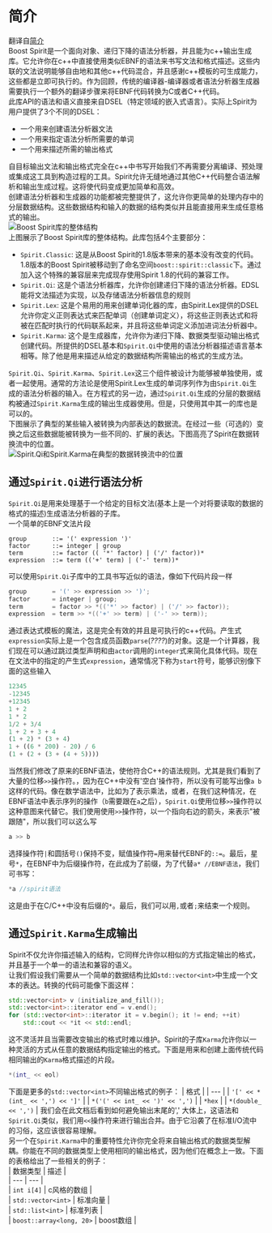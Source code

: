 # 简介
翻译自[简介](https://www.boost.org/doc/libs/1_68_0/libs/spirit/doc/html/spirit/introduction.html)  
Boost Spirit是一个面向对象、递归下降的语法分析器，并且能为c++输出生成库。它允许你在c++中直接使用类似EBNF的语法来书写文法和格式描述。这些内联的文法说明能够自由地和其他c++代码混合，并且感谢c++模板的可生成能力，这些都是立即可执行的。作为回顾，传统的编译器-编译器或者语法分析器生成器需要执行一个额外的翻译步骤来将EBNF代码转换为C或者C++代码。  
此库API的语法和语义直接来自DSEL（特定领域的嵌入式语言）。实际上Spirit为用户提供了3个不同的DSEL：
- 一个用来创建语法分析器文法
- 一个用来指定语法分析所需要的单词
- 一个用来描述所需的输出格式

自目标输出文法和输出格式完全在c++中书写开始我们不再需要分离编译、预处理或集成这工具到构造过程的工具。Spirit允许无缝地通过其他C++代码整合语法解析和输出生成过程。这将使代码变成更加简单和高效。  
创建语法分析器和生成器的功能都被完整提供了，这允许你更简单的处理内存中的分层数据结构。这些数据结构和输入的数据的结构类似并且能直接用来生成任意格式的输出。  
![Boost Spirit库的整体结构](https://www.boost.org/doc/libs/1_68_0/libs/spirit/doc/html/images/spiritstructure.png)  
上图展示了Boost Spirit库的整体结构。此库包括4个主要部分：  
- `Spirit.Classic`: 这是从Boost Spirit的1.8版本带来的基本没有改变的代码。1.8版本的Boost Spirit被移动到了命名空间`boost::spirit::classic`下。通过加入这个特殊的兼容层来完成现存使用Spirit 1.8的代码的兼容工作。
- `Spirit.Qi`: 这是个语法分析器库，允许你创建递归下降的语法分析器。EDSL能将文法描述为实现，以及存储语法分析器信息的规则
- `Spirit.Lex`: 这是个易用的用来创建单词化器的库，由Spirit.Lex提供的DSEL允许你定义正则表达式来匹配单词（创建单词定义），将这些正则表达式和将被在匹配时执行的代码联系起来，并且将这些单词定义添加进词法分析器中。
- `Spirit.Karma`: 这个是生成器库，允许你为递归下降、数据类型驱动输出格式创建代码。所提供的DSEL基本和`Spirit.Qi`中使用的语法分析器描述语言基本相等。除了他是用来描述从给定的数据结构所需输出的格式的生成方法。


`Spirit.Qi`、`Spirit.Karma`、`Spirit.Lex`这三个组件被设计为能够被单独使用，或者一起使用。通常的方法论是使用Spirit.Lex生成的单词序列作为由`Spirit.Qi`生成的语法分析器的输入。在方程式的另一边，通过`Spirit.Qi`生成的分层的数据结构被通过`Spirit.Karma`生成的输出生成器使用。但是，只使用其中其一的库也是可以的。  
下图展示了典型的某些输入被转换为内部表达的数据流。在经过一些（可选的）变换之后这些数据能被转换为一些不同的、扩展的表达。下图高亮了Spirit在数据转换流中的位置。  
![Spirit.Qi和Spirit.Karma在典型的数据转换流中的位置](https://www.boost.org/doc/libs/1_68_0/libs/spirit/doc/html/images/spiritkarmaflow.png)  
## 通过`Spirit.Qi`进行语法分析
`Spirit.Qi`是用来处理基于一个给定的目标文法(基本上是一个对将要读取的数据的格式的描述)生成语法分析器的子库。  
一个简单的EBNF文法片段
``` EBNF
group       ::= '(' expression ')'
factor      ::= integer | group
term        ::= factor (( '*' factor) | ('/' factor))*
expression  ::= term (('+' term) | ('-' term))*
```
可以使用`Spirit.Qi`子库中的工具书写近似的语法，像如下代码片段一样
``` c++
group       = '(' >> expression >> ')';
factor      = integer | group;
term        = factor >> *(('*' >> factor) | ('/' >> factor));
expression  = term >> *(('+' >> term) | ('-' >> term));
```
通过表达式模板的魔法，这是完全有效的并且是可执行的c++代码。产生式`expression`实际上是一个包含成员函数`parse`(*????*)的对象。这是一个计算器，我们现在可以通过跳过类型声明和由`actor`调用的`integer`式来简化具体代码。现在在文法中的指定的产生式`expression`，通常情况下称为`start`符号，能够识别像下面的这些输入
``` python
12345
-12345
+12345
1 + 2
1 * 2
1/2 + 3/4
1 + 2 + 3 + 4
(1 + 2) * (3 + 4)
1 + ((6 * 200) - 20) / 6
(1 + (2 + (3 + (4 + 5))))
```
当然我们修改了原来的EBNF语法，使他符合C++的语法规则。尤其是我们看到了大量的位移`>>`操作符。，因为在C++中没有'空白'操作符，所以没有可能写出像`a b`这样的代码。像在数学语法中，比如为了表示乘法，或者，在我们这种情况，在EBNF语法中表示序列的操作（`b`需要跟在`a`之后），`Spirit.Qi`使用位移`>>`操作符以这种意图来代替它。我们使用使用`>>`操作符，以一个指向右边的箭头，来表示"被跟随"，所以我们可以这么写
``` c
a >> b
```
选择操作符`|`和圆括号`()`保持不变，赋值操作符`=`用来替代EBNF的`::=`。最后，星号`*`，在EBNF中为后缀操作符，在此成为了前缀，为了代替`a* //EBNF语法`，我们可书写：
``` c
*a //spirit语法
```
这是由于在C/C++中没有后缀的`*`。最后，我们可以用`,`或者`;`来结束一个规则。
## 通过`Spirit.Karma`生成输出
Spirit不仅允许你描述输入的结构，它同样允许你以相似的方式指定输出的格式，并且基于一个单一的语法和兼容的语义。  
让我们假设我们需要从一个简单的数据结构比如`std::vector<int>`中生成一个文本的表达。转换的代码可能像下面这样：
``` c++
std::vector<int> v (initialize_and_fill());
std::vector<int>::iterator end = v.end();
for (std::vector<int>::iterator it = v.begin(); it != end; ++it)
    std::cout << *it << std::endl;
```
这不灵活并且当需要改变输出的格式时难以维护。Spirit的子库`Karma`允许你以一种灵活的方式从任意的数据结构指定输出的格式。下面是用来和创建上面传统代码相同输出的`Karma`格式描述的片段。
``` c++
*(int_ << eol)
```
下面是更多的`std::vector<int>`不同输出格式的例子：
| 格式 |
| --- |
| `'[' << *(int_ << ',') << ']'` |
| `*('(' << int_ << ')' << ',')` |
| `*hex` |
| `*(double_ << ',')` |
我们会在此文档后看到如何避免输出末尾的','
大体上，这语法和`Spirit.Qi`类似，我们用`<<`操作符来进行输出合并。由于它沿袭了在标准I/O流中的习俗，这应该很容易理解。  
另一个在`Spirit.Karma`中的重要特性允许你完全将来自输出格式的数据类型解耦。你能在不同的数据类型上使用相同的输出格式，因为他们在概念上一致。下面的表格给出了一些相关的例子：  
| 数据类型 | 描述 |  
| --- | --- |  
| `int i[4]` | c风格的数组 |  
| `std::vector<int>` | 标准向量 |  
| `std::list<int>` | 标准列表 |  
| `boost::array<long, 20>` | boost数组 |  
